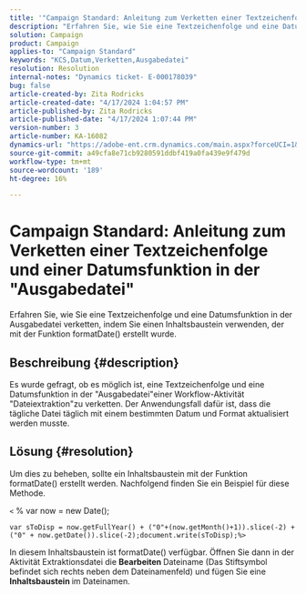 ```yaml
---
title: '"Campaign Standard: Anleitung zum Verketten einer Textzeichenfolge und einer Datumsfunktion in der \"Ausgabedatei\"'
description: "Erfahren Sie, wie Sie eine Textzeichenfolge und eine Datumsfunktion in der Ausgabedatei verketten."
solution: Campaign
product: Campaign
applies-to: "Campaign Standard"
keywords: "KCS,Datum,Verketten,Ausgabedatei"
resolution: Resolution
internal-notes: "Dynamics ticket- E-000178039"
bug: false
article-created-by: Zita Rodricks
article-created-date: "4/17/2024 1:04:57 PM"
article-published-by: Zita Rodricks
article-published-date: "4/17/2024 1:07:44 PM"
version-number: 3
article-number: KA-16082
dynamics-url: "https://adobe-ent.crm.dynamics.com/main.aspx?forceUCI=1&pagetype=entityrecord&etn=knowledgearticle&id=32b2de13-bbfc-ee11-a1ff-6045bd0065b6"
source-git-commit: a49cfa8e71cb9280591ddbf419a0fa439e9f479d
workflow-type: tm+mt
source-wordcount: '189'
ht-degree: 16%

---
```


# Campaign Standard: Anleitung zum Verketten einer Textzeichenfolge und einer Datumsfunktion in der &quot;Ausgabedatei&quot;


Erfahren Sie, wie Sie eine Textzeichenfolge und eine Datumsfunktion in der Ausgabedatei verketten, indem Sie einen Inhaltsbaustein verwenden, der mit der Funktion formatDate() erstellt wurde.

## Beschreibung {#description}


Es wurde gefragt, ob es möglich ist, eine Textzeichenfolge und eine Datumsfunktion in der &quot;Ausgabedatei&quot;einer Workflow-Aktivität &quot;Dateiextraktion&quot;zu verketten. Der Anwendungsfall dafür ist, dass die tägliche Datei täglich mit einem bestimmten Datum und Format aktualisiert werden musste.


## Lösung {#resolution}


Um dies zu beheben, sollte ein Inhaltsbaustein mit der Funktion formatDate() erstellt werden. Nachfolgend finden Sie ein Beispiel für diese Methode.

`<` % var now = new Date();


```
var sToDisp = now.getFullYear() + ("0"+(now.getMonth()+1)).slice(-2) + ("0" + now.getDate()).slice(-2);document.write(sToDisp);%>
```


In diesem Inhaltsbaustein ist formatDate() verfügbar. Öffnen Sie dann in der Aktivität Extraktionsdatei die <b>Bearbeiten </b>Dateiname (Das Stiftsymbol befindet sich rechts neben dem Dateinamenfeld) und fügen Sie eine <b>Inhaltsbaustein </b>im Dateinamen.
